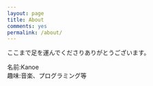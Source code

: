 ```yaml
---
layout: page
title: About
comments: yes
permalink: /about/
---
```



ここまで足を運んでくださりありがとうございます。

名前:Kanoe <br>
趣味:音楽、プログラミング等

